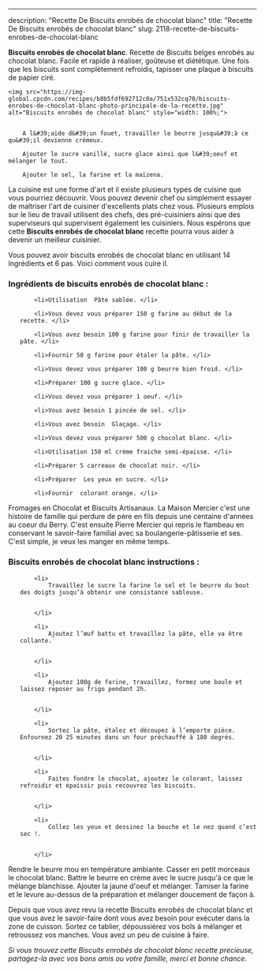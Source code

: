 ---
description: "Recette De Biscuits enrobés de chocolat blanc"
title: "Recette De Biscuits enrobés de chocolat blanc"
slug: 2118-recette-de-biscuits-enrobes-de-chocolat-blanc

<p>
	<strong>Biscuits enrobés de chocolat blanc</strong>. 
	Recette de Biscuits belges enrobés au chocolat blanc. Facile et rapide à réaliser, goûteuse et diététique. Une fois que les biscuits sont complètement refroidis, tapisser une plaque à biscuits de papier ciré.
</p>
<p>
	
	<img src="https://img-global.cpcdn.com/recipes/b8b5fdf692712c0a/751x532cq70/biscuits-enrobes-de-chocolat-blanc-photo-principale-de-la-recette.jpg" alt="Biscuits enrobés de chocolat blanc" style="width: 100%;">
	
	
		A l&#39;aide d&#39;un fouet, travailler le beurre jusqu&#39;à ce qu&#39;il devienne crémeux.
	
		Ajouter le sucre vanillé, sucre glace ainsi que l&#39;oeuf et mélanger le tout.
	
		Ajouter le sel, la farine et la maïzena.
	
</p>

La cuisine est une forme d'art et il existe plusieurs types de cuisine que vous pourriez découvrir. Vous pouvez devenir chef ou simplement essayer de maîtriser l'art de cuisiner d'excellents plats chez vous. Plusieurs emplois sur le lieu de travail utilisent des chefs, des pré-cuisiniers ainsi que des superviseurs qui supervisent également les cuisiniers. Nous espérons que cette <strong> Biscuits enrobés de chocolat blanc </strong> recette pourra vous aider à devenir un meilleur cuisinier.

<!--inarticleads1-->

Vous pouvez avoir biscuits enrobés de chocolat blanc en utilisant 14 Ingrédients et 6 pas. Voici comment vous cuire il.

<h3>Ingrédients de biscuits enrobés de chocolat blanc :</h3>

<ol>
	
		<li>Utilisation  Pâte sablée. </li>
	
		<li>Vous devez vous préparer 150 g farine au début de la recette. </li>
	
		<li>Vous avez besoin 100 g farine pour finir de travailler la pâte. </li>
	
		<li>Fournir 50 g farine pour étaler la pâte. </li>
	
		<li>Vous devez vous préparer 100 g beurre bien froid. </li>
	
		<li>Préparer 100 g sucre glace. </li>
	
		<li>Vous devez vous préparer 1 oeuf. </li>
	
		<li>Vous avez besoin 1 pincée de sel. </li>
	
		<li>Vous avez besoin  Glaçage. </li>
	
		<li>Vous devez vous préparer 500 g chocolat blanc. </li>
	
		<li>Utilisation 150 ml crème fraiche semi-épaisse. </li>
	
		<li>Préparer 5 carreaux de chocolat noir. </li>
	
		<li>Préparer  Les yeux en sucre. </li>
	
		<li>Fournir  colorant orange. </li>
	
</ol>

Fromages en Chocolat et Biscuits Artisanaux. La Maison Mercier c&#39;est une histoire de famille qui perdure de père en fils depuis une centaine d&#39;années au coeur du Berry. C&#39;est ensuite Pierre Mercier qui repris le flambeau en conservant le savoir-faire familial avec sa boulangerie-pâtisserie et ses. C&#39;est simple, je veux les manger en même temps. 

<!--inarticleads2-->

<h3>Biscuits enrobés de chocolat blanc instructions :</h3>

<ol>
	
		<li>
			Travaillez le sucre la farine le sel et le beurre du bout des doigts jusqu’à obtenir une consistance sableuse.
			
			
		</li>
	
		<li>
			Ajoutez l’œuf battu et travaillez la pâte, elle va être collante.
			
			
		</li>
	
		<li>
			Ajoutez 100g de farine, travaillez, formez une boule et laissez reposer au frigo pendant 2h.
			
			
		</li>
	
		<li>
			Sortez la pâte, étalez et découpez à l’emporte pièce. Enfournez 20 25 minutes dans un four préchauffé à 180 degrés.
			
			
		</li>
	
		<li>
			Faites fondre le chocolat, ajoutez le colorant, laissez refroidir et épaissir puis recouvrez les biscuits.
			
			
		</li>
	
		<li>
			Collez les yeux et dessinez la bouche et le nez quand c’est sec !.
			
			
		</li>
	
</ol>

Rendre le beurre mou en température ambiante. Casser en petit morceaux le chocolat blanc. Battre le beurre en crème avec le sucre jusqu&#39;à ce que le mélange blanchisse. Ajouter la jaune d&#39;oeuf et mélanger. Tamiser la farine et le levure au-dessus de la préparation et mélanger doucement de façon à. 

<!--inarticleads1-->

<p>
Depuis que vous avez revu la recette Biscuits enrobés de chocolat blanc et que vous avez le savoir-faire dont vous avez besoin pour exécuter dans la zone de cuisson. Sortez ce tablier, dépoussiérez vos bols à mélanger et retroussez vos manches. Vous avez un peu de cuisine à faire.
</p>

<p>
<i>Si vous trouvez cette Biscuits enrobés de chocolat blanc recette précieuse, partagez-la avec vos bons amis ou votre famille, merci et bonne chance.</i>
</p>
